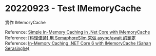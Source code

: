 ﻿# 20220923 - Test IMemoryCache

實作 IMemoryCache

Reference: [Simple In-Memory Caching in .Net Core with IMemoryCache](https://sahansera.dev/in-memory-caching-aspcore-dotnet/)\
Reference: [[料理佳餚] 用 SemaphoreSlim 來做 async/await 的鎖定](https://dotblogs.com.tw/supershowwei/2020/04/27/090746)\
Reference: [In-Memory Caching .NET Core 6 with IMemoryCache (Sahan Serasinghe)](https://github.com/sahansera/InMemoryCacheNetCore)
